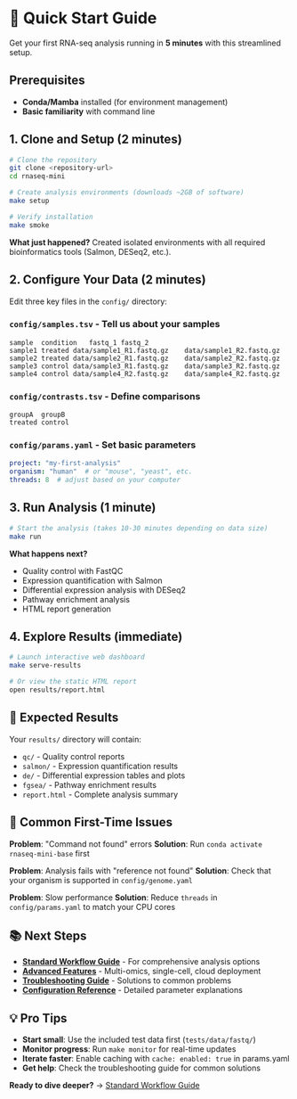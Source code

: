 # 🚀 Quick Start Guide

Get your first RNA-seq analysis running in **5 minutes** with this streamlined setup.

## Prerequisites

- **Conda/Mamba** installed (for environment management)
- **Basic familiarity** with command line

## 1. Clone and Setup (2 minutes)

```bash
# Clone the repository
git clone <repository-url>
cd rnaseq-mini

# Create analysis environments (downloads ~2GB of software)
make setup

# Verify installation
make smoke
```

**What just happened?** Created isolated environments with all required bioinformatics tools (Salmon, DESeq2, etc.).

## 2. Configure Your Data (2 minutes)

Edit three key files in the `config/` directory:

### `config/samples.tsv` - Tell us about your samples
```tsv
sample	condition	fastq_1	fastq_2
sample1	treated	data/sample1_R1.fastq.gz	data/sample1_R2.fastq.gz
sample2	treated	data/sample2_R1.fastq.gz	data/sample2_R2.fastq.gz
sample3	control	data/sample3_R1.fastq.gz	data/sample3_R2.fastq.gz
sample4	control	data/sample4_R2.fastq.gz	data/sample4_R2.fastq.gz
```

### `config/contrasts.tsv` - Define comparisons
```tsv
groupA	groupB
treated	control
```

### `config/params.yaml` - Set basic parameters
```yaml
project: "my-first-analysis"
organism: "human"  # or "mouse", "yeast", etc.
threads: 8  # adjust based on your computer
```

## 3. Run Analysis (1 minute)

```bash
# Start the analysis (takes 10-30 minutes depending on data size)
make run
```

**What happens next?**
- Quality control with FastQC
- Expression quantification with Salmon
- Differential expression analysis with DESeq2
- Pathway enrichment analysis
- HTML report generation

## 4. Explore Results (immediate)

```bash
# Launch interactive web dashboard
make serve-results

# Or view the static HTML report
open results/report.html
```

## 🎯 Expected Results

Your `results/` directory will contain:
- `qc/` - Quality control reports
- `salmon/` - Expression quantification results
- `de/` - Differential expression tables and plots
- `fgsea/` - Pathway enrichment results
- `report.html` - Complete analysis summary

## 🚨 Common First-Time Issues

**Problem**: "Command not found" errors
**Solution**: Run `conda activate rnaseq-mini-base` first

**Problem**: Analysis fails with "reference not found"
**Solution**: Check that your organism is supported in `config/genome.yaml`

**Problem**: Slow performance
**Solution**: Reduce `threads` in `config/params.yaml` to match your CPU cores

## 📚 Next Steps

- **[Standard Workflow Guide](workflow.md)** - For comprehensive analysis options
- **[Advanced Features](advanced.md)** - Multi-omics, single-cell, cloud deployment
- **[Troubleshooting Guide](troubleshooting.md)** - Solutions to common problems
- **[Configuration Reference](configuration.md)** - Detailed parameter explanations

## 💡 Pro Tips

- **Start small**: Use the included test data first (`tests/data/fastq/`)
- **Monitor progress**: Run `make monitor` for real-time updates
- **Iterate faster**: Enable caching with `cache: enabled: true` in params.yaml
- **Get help**: Check the troubleshooting guide for common solutions

**Ready to dive deeper?** → [Standard Workflow Guide](workflow.md)
